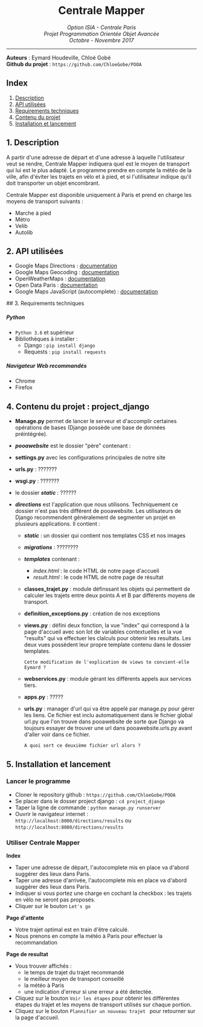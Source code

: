 <h1 align='center'> Centrale Mapper </h1>
<p align='center'>
<i>Option ISIA - Centrale Paris <br>
Projet Programmation Orientée Objet Avancée <br>
Octobre - Novembre 2017 <hr></i></p>

__Auteurs__ : Eymard Houdeville, Chloé Gobé <br>
__Github du projet__ : `https://github.com/ChloeGobe/POOA` 

## Index
1. [Description](#description)
2. [API utilisées](#api)
3. [Requirements techniques](#requirements)
4. [Contenu du projet](#arborescence)
5. [Installation et lancement](#installation)


## <a name="description"></a>1. Description
A partir d'une adresse de départ et d'une adresse à laquelle l'utilisateur veut se rendre, Centrale Mapper indiquera quel
est le moyen de transport qui lui est le plus adapté. Le programme prendre en compte la météo de la ville, afin d'éviter
les trajets en vélo et à pied, et si l'utilisateur indique qu'il doit transporter un objet encombrant.

Centrale Mapper est disponible uniquement à Paris et prend en charge les moyens de transport suivants :

* Marche à pied
* Métro
* Velib
* Autolib

## <a name="api"></a>2. API utilisées
- Google Maps Directions :  [documentation](https://developers.google.com/maps/documentation/directions/ "Title")  
- Google Maps Geocoding : [documentation](https://developers.google.com/maps/documentation/geocoding/ "Title")  
- OpenWeatherMaps : [documentation](http://openweathermap.org/current "Title") 
- Open Data Paris : [documentation](https://opendata.paris.fr/api/v1/documentation "Title") 
- Google Maps JavaScript (autocomplete) : [documentation](https://developers.google.com/maps/documentation/javascript/places-autocomplete)

##<a name="requirements"></a> 3. Requirements techniques

##### Python
- `Python 3.6` et supérieur
- Bibliothèques à installer :
    - Django : `pip install django`
    - Requests : `pip install requests`

##### Navigateur Web recommandés
- Chrome
- Firefox

## 4. <a name="arborescence"></a>Contenu du projet : project_django


- **Manage.py** permet de lancer le serveur et d'accomplir certaines opérations de bases (Django possède une base de données préintégrée). <br>

-  **_pooawebsite_** est le dossier "père" contenant : 
  - **settings.py** avec les configurations principales de notre site
  - **urls.py**  : ???????
  - **wsgi.py** : ???????
  - le dossier **_static_** : ??????
  
- **_directions_** est l'application que nous utilisons. Techniquement ce dossier n'est pas très différent de pooawebsite. Les utilisateurs de Django recommendent généralement de segmenter un projet en plusieurs applications. Il contient :
	- **_static_** : un dossier qui contient nos templates CSS et nos images
  	- **_migrations_** : ????????
  	- **_templates_** contenant :
  		- *index.html* : le code HTML de notre page d'accueil
  		- *result.html* : le code HTML de notre page de résultat
   - **classes_trajet.py** : module définssant les objets qui permettent de calculer les trajets entre deux points A et B par différents moyens de transport.
  - **definition_exceptions.py** : création de nos exceptions
  - **views.py** : défini deux fonction, la vue "index" qui correspond à la page d'accueil avec son lot de variables contextuelles et la vue "results" qui va effectuer les clalculs pour obtenir les resultats. Les deux vues possèdent leur propre template contenu dans le dossier templates.

	~~~ 
	Cette modification de l'explication de views te convient-elle Eymard ?
	~~~
  
  - **webservices.py** : module gérant les différents appels aux services tiers.
  - **apps.py** : ?????
  - **urls.py** : manager d'url qui va être appelé par manage.py pour gérer les liens. Ce fichier est inclu automatiquement dans le fichier global url.py que l'on trouve dans pooawebsite de sorte que Django va toujours essayer de trouver une url dans pooawebsite.urls.py avant d'aller voir dans ce fichier. 

	~~~ 
	A quoi sert ce deuxième fichier url alors ?
	~~~



## <a name="installation"></a>5. Installation et lancement

### Lancer le programme
- Cloner le repository github :  `https://github.com/ChloeGobe/POOA` 
- Se placer dans le dosser project django : `cd project_django` 
- Taper la ligne de commande : `python manage.py runserver`
- Ouvrir le navigateur internet : `http://localhost:8000/directions/results` ou `http://localhost:8080/directions/results`

### Utiliser Centrale Mapper

**Index**

- Taper une adresse de départ, l'autocomplete mis en place va d'abord suggérer des lieux dans Paris.
- Taper une adresse d'arrivée, l'autocomplete mis en place va d'abord suggérer des lieux dans Paris.
- Indiquer si vous portez une charge en cochant la checkbox : les trajets en vélo ne seront pas proposés.
- Cliquer sur le bouton `Let's go`

**Page d'attente**

- Votre trajet optimal est en train d'être calculé. 
- Nous prenons en compte la météo à Paris pour effectuer la recommandation

**Page de resultat**

- Vous trouver affichés :
	- le temps de trajet du trajet recommandé 
	- le meilleur moyen de transport conseillé
	- la météo à Paris
	- une indication d'erreur si une erreur a été detectée.
- Cliquez sur le bouton `Voir les étapes` pour obtenir les différentes étapes du trajet et les moyens de transport utilisés sur chaque portion.
- Cliquez sur le bouton `Plannifier un nouveau trajet ` pour retourner sur la page d'accueil.
